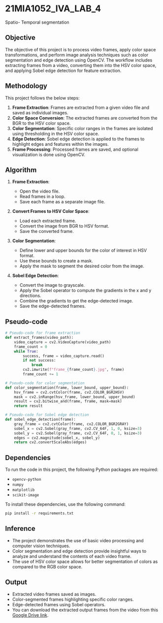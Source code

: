 # 21MIA1052_IVA_LAB_4
Spatio- Temporal segmentation

## Objective
The objective of this project is to process video frames, apply color space transformations, and perform image analysis techniques such as color segmentation and edge detection using OpenCV. The workflow includes extracting frames from a video, converting them into the HSV color space, and applying Sobel edge detection for feature extraction.

## Methodology
This project follows the below steps:

1. **Frame Extraction**: Frames are extracted from a given video file and saved as individual images.
2. **Color Space Conversion**: The extracted frames are converted from the BGR to the HSV color space.
3. **Color Segmentation**: Specific color ranges in the frames are isolated using thresholding in the HSV color space.
4. **Edge Detection**: Sobel edge detection is applied to the frames to highlight edges and features within the images.
5. **Frame Processing**: Processed frames are saved, and optional visualization is done using OpenCV.

## Algorithm
1. **Frame Extraction**:
   - Open the video file.
   - Read frames in a loop.
   - Save each frame as a separate image file.
   
2. **Convert Frames to HSV Color Space**:
   - Load each extracted frame.
   - Convert the image from BGR to HSV format.
   - Save the converted frame.

3. **Color Segmentation**:
   - Define lower and upper bounds for the color of interest in HSV format.
   - Use these bounds to create a mask.
   - Apply the mask to segment the desired color from the image.

4. **Sobel Edge Detection**:
   - Convert the image to grayscale.
   - Apply the Sobel operator to compute the gradients in the x and y directions.
   - Combine the gradients to get the edge-detected image.
   - Save the edge-detected frames.

## Pseudo-code

```python
# Pseudo-code for frame extraction
def extract_frames(video_path):
    video_capture = cv2.VideoCapture(video_path)
    frame_count = 0
    while True:
        success, frame = video_capture.read()
        if not success:
            break
        cv2.imwrite(f"frame_{frame_count}.jpg", frame)
        frame_count += 1

# Pseudo-code for color segmentation
def color_segmentation(frame, lower_bound, upper_bound):
    hsv_frame = cv2.cvtColor(frame, cv2.COLOR_BGR2HSV)
    mask = cv2.inRange(hsv_frame, lower_bound, upper_bound)
    result = cv2.bitwise_and(frame, frame, mask=mask)
    return result

# Pseudo-code for Sobel edge detection
def sobel_edge_detection(frame):
    gray_frame = cv2.cvtColor(frame, cv2.COLOR_BGR2GRAY)
    sobel_x = cv2.Sobel(gray_frame, cv2.CV_64F, 1, 0, ksize=3)
    sobel_y = cv2.Sobel(gray_frame, cv2.CV_64F, 0, 1, ksize=3)
    edges = cv2.magnitude(sobel_x, sobel_y)
    return cv2.convertScaleAbs(edges)
```

## Dependencies
To run the code in this project, the following Python packages are required:

- `opencv-python`
- `numpy`
- `matplotlib`
- `scikit-image`

To install these dependencies, use the following command:

```bash
pip install -r requirements.txt
```

## Inference
- The project demonstrates the use of basic video processing and computer vision techniques.
- Color segmentation and edge detection provide insightful ways to analyze and understand the contents of each video frame.
- The use of HSV color space allows for better segmentation of colors as compared to the RGB color space.

## Output
- Extracted video frames saved as images.
- Color-segmented frames highlighting specific color ranges.
- Edge-detected frames using Sobel operators.
- You can download the extracted output frames from the video from this [Google Drive link](https://drive.google.com/drive/folders/1WLwdKBHwSGD9XkYP03YTPoJfzh9l8ja7?usp=sharing).




